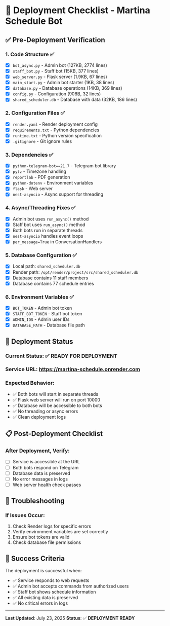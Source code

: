 # 🚀 Deployment Checklist - Martina Schedule Bot

## ✅ **Pre-Deployment Verification**

### **1. Code Structure** ✅
- [x] `bot_async.py` - Admin bot (127KB, 2774 lines)
- [x] `staff_bot.py` - Staff bot (15KB, 377 lines)
- [x] `web_server.py` - Flask server (1.9KB, 67 lines)
- [x] `main_start.py` - Admin bot starter (1KB, 38 lines)
- [x] `database.py` - Database operations (14KB, 369 lines)
- [x] `config.py` - Configuration (908B, 32 lines)
- [x] `shared_scheduler.db` - Database with data (32KB, 186 lines)

### **2. Configuration Files** ✅
- [x] `render.yaml` - Render deployment config
- [x] `requirements.txt` - Python dependencies
- [x] `runtime.txt` - Python version specification
- [x] `.gitignore` - Git ignore rules

### **3. Dependencies** ✅
- [x] `python-telegram-bot==21.7` - Telegram bot library
- [x] `pytz` - Timezone handling
- [x] `reportlab` - PDF generation
- [x] `python-dotenv` - Environment variables
- [x] `flask` - Web server
- [x] `nest-asyncio` - Async support for threading

### **4. Async/Threading Fixes** ✅
- [x] Admin bot uses `run_async()` method
- [x] Staff bot uses `run_async()` method
- [x] Both bots run in separate threads
- [x] `nest-asyncio` handles event loops
- [x] `per_message=True` in ConversationHandlers

### **5. Database Configuration** ✅
- [x] Local path: `shared_scheduler.db`
- [x] Render path: `/opt/render/project/src/shared_scheduler.db`
- [x] Database contains 11 staff members
- [x] Database contains 77 schedule entries

### **6. Environment Variables** ✅
- [x] `BOT_TOKEN` - Admin bot token
- [x] `STAFF_BOT_TOKEN` - Staff bot token
- [x] `ADMIN_IDS` - Admin user IDs
- [x] `DATABASE_PATH` - Database file path

## 🎯 **Deployment Status**

### **Current Status**: ✅ **READY FOR DEPLOYMENT**

### **Service URL**: https://martina-schedule.onrender.com

### **Expected Behavior**:
- ✅ Both bots will start in separate threads
- ✅ Flask web server will run on port 10000
- ✅ Database will be accessible to both bots
- ✅ No threading or async errors
- ✅ Clean deployment logs

## 📋 **Post-Deployment Checklist**

### **After Deployment, Verify**:
- [ ] Service is accessible at the URL
- [ ] Both bots respond on Telegram
- [ ] Database data is preserved
- [ ] No error messages in logs
- [ ] Web server health check passes

## 🔧 **Troubleshooting**

### **If Issues Occur**:
1. Check Render logs for specific errors
2. Verify environment variables are set correctly
3. Ensure bot tokens are valid
4. Check database file permissions

## 🎉 **Success Criteria**

The deployment is successful when:
- ✅ Service responds to web requests
- ✅ Admin bot accepts commands from authorized users
- ✅ Staff bot shows schedule information
- ✅ All existing data is preserved
- ✅ No critical errors in logs

---

**Last Updated**: July 23, 2025
**Status**: ✅ **DEPLOYMENT READY** 